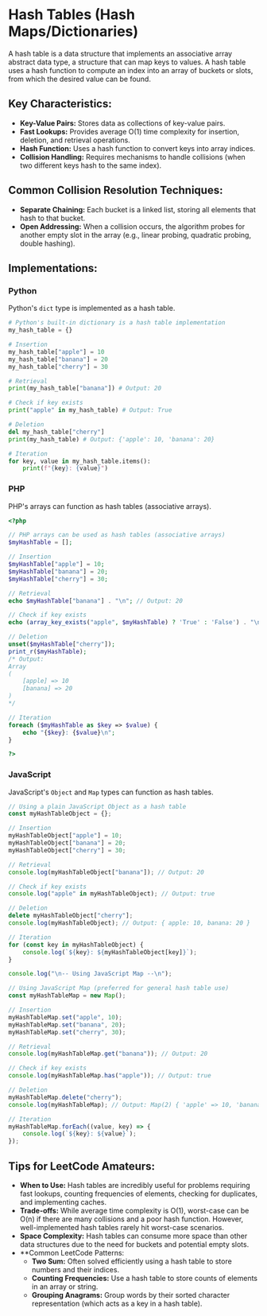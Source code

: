 # Hash Tables (Hash Maps/Dictionaries)

A hash table is a data structure that implements an associative array abstract data type, a structure that can map keys to values. A hash table uses a hash function to compute an index into an array of buckets or slots, from which the desired value can be found.

## Key Characteristics:
- **Key-Value Pairs:** Stores data as collections of key-value pairs.
- **Fast Lookups:** Provides average O(1) time complexity for insertion, deletion, and retrieval operations.
- **Hash Function:** Uses a hash function to convert keys into array indices.
- **Collision Handling:** Requires mechanisms to handle collisions (when two different keys hash to the same index).

## Common Collision Resolution Techniques:
- **Separate Chaining:** Each bucket is a linked list, storing all elements that hash to that bucket.
- **Open Addressing:** When a collision occurs, the algorithm probes for another empty slot in the array (e.g., linear probing, quadratic probing, double hashing).

## Implementations:

### Python
Python's `dict` type is implemented as a hash table.
```python
# Python's built-in dictionary is a hash table implementation
my_hash_table = {}

# Insertion
my_hash_table["apple"] = 10
my_hash_table["banana"] = 20
my_hash_table["cherry"] = 30

# Retrieval
print(my_hash_table["banana"]) # Output: 20

# Check if key exists
print("apple" in my_hash_table) # Output: True

# Deletion
del my_hash_table["cherry"]
print(my_hash_table) # Output: {'apple': 10, 'banana': 20}

# Iteration
for key, value in my_hash_table.items():
    print(f"{key}: {value}")
```

### PHP
PHP's arrays can function as hash tables (associative arrays).
```php
<?php

// PHP arrays can be used as hash tables (associative arrays)
$myHashTable = [];

// Insertion
$myHashTable["apple"] = 10;
$myHashTable["banana"] = 20;
$myHashTable["cherry"] = 30;

// Retrieval
echo $myHashTable["banana"] . "\n"; // Output: 20

// Check if key exists
echo (array_key_exists("apple", $myHashTable) ? 'True' : 'False') . "\n"; // Output: True

// Deletion
unset($myHashTable["cherry"]);
print_r($myHashTable);
/* Output:
Array
(
    [apple] => 10
    [banana] => 20
)
*/

// Iteration
foreach ($myHashTable as $key => $value) {
    echo "{$key}: {$value}\n";
}

?>
```

### JavaScript
JavaScript's `Object` and `Map` types can function as hash tables.
```javascript
// Using a plain JavaScript Object as a hash table
const myHashTableObject = {};

// Insertion
myHashTableObject["apple"] = 10;
myHashTableObject["banana"] = 20;
myHashTableObject["cherry"] = 30;

// Retrieval
console.log(myHashTableObject["banana"]); // Output: 20

// Check if key exists
console.log("apple" in myHashTableObject); // Output: true

// Deletion
delete myHashTableObject["cherry"];
console.log(myHashTableObject); // Output: { apple: 10, banana: 20 }

// Iteration
for (const key in myHashTableObject) {
    console.log(`${key}: ${myHashTableObject[key]}`);
}

console.log("\n-- Using JavaScript Map --\n");

// Using JavaScript Map (preferred for general hash table use)
const myHashTableMap = new Map();

// Insertion
myHashTableMap.set("apple", 10);
myHashTableMap.set("banana", 20);
myHashTableMap.set("cherry", 30);

// Retrieval
console.log(myHashTableMap.get("banana")); // Output: 20

// Check if key exists
console.log(myHashTableMap.has("apple")); // Output: true

// Deletion
myHashTableMap.delete("cherry");
console.log(myHashTableMap); // Output: Map(2) { 'apple' => 10, 'banana' => 20 }

// Iteration
myHashTableMap.forEach((value, key) => {
    console.log(`${key}: ${value}`);
});
```

## Tips for LeetCode Amateurs:
- **When to Use:** Hash tables are incredibly useful for problems requiring fast lookups, counting frequencies of elements, checking for duplicates, and implementing caches.
- **Trade-offs:** While average time complexity is O(1), worst-case can be O(n) if there are many collisions and a poor hash function. However, well-implemented hash tables rarely hit worst-case scenarios.
- **Space Complexity:** Hash tables can consume more space than other data structures due to the need for buckets and potential empty slots.
- **Common LeetCode Patterns:
    - **Two Sum:** Often solved efficiently using a hash table to store numbers and their indices.
    - **Counting Frequencies:** Use a hash table to store counts of elements in an array or string.
    - **Grouping Anagrams:** Group words by their sorted character representation (which acts as a key in a hash table).
